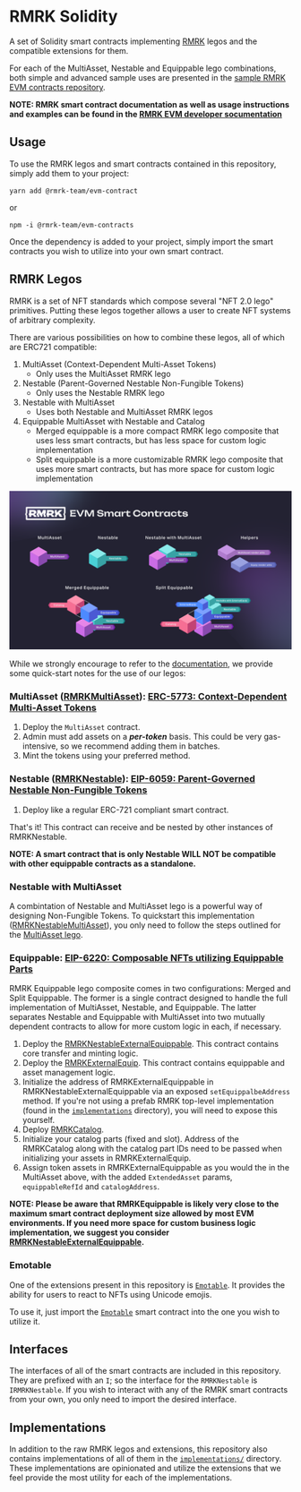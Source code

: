 # RMRK Solidity

A set of Solidity smart contracts implementing [RMRK](https://rmrk.app) legos and the compatible extensions for them.

For each of the MultiAsset, Nestable and Equippable lego combinations, both simple and advanced sample uses are
presented in the [sample RMRK EVM contracts repository](https://github.com/rmrk-team/evm-sample-contracts).

**NOTE: RMRK smart contract documentation as well as usage instructions and examples can be found in the
[RMRK EVM developer socumentation](https://evm.rmrk.app)**

## Usage

To use the RMRK legos and smart contracts contained in this repository, simply add them to your project:

```shell
yarn add @rmrk-team/evm-contract
```

or

```shell
npm -i @rmrk-team/evm-contracts
```

Once the dependency is added to your project, simply import the smart contracts you wish to utilize into your own smart
contract.

## RMRK Legos

RMRK is a set of NFT standards which compose several "NFT 2.0 lego" primitives. Putting these legos together allows a
user to create NFT systems of arbitrary complexity.

There are various possibilities on how to combine these legos, all of which are ERC721 compatible:

1. MultiAsset (Context-Dependent Multi-Asset Tokens)
    - Only uses the MultiAsset RMRK lego
2. Nestable (Parent-Governed Nestable Non-Fungible Tokens)
    - Only uses the Nestable RMRK lego
3. Nestable with MultiAsset
    - Uses both Nestable and MultiAsset RMRK legos
4. Equippable MultiAsset with Nestable and Catalog
    - Merged equippable is a more compact RMRK lego composite that uses less smart contracts, but has less space for
    custom logic implementation
    - Split equippable is a more customizable RMRK lego composite that uses more smart contracts, but has more space for
    custom logic implementation

![RMRK Legos infographic](img/RMRKLegoInfographics.png)

While we strongly encourage to refer to the [documentation](http://evm.rmrk.app), we provide some quick-start notes for
the use of our legos:

### MultiAsset ([RMRKMultiAsset](./contracts/RMRK/multiasset/RMRKMultiAsset.sol)): [ERC-5773: Context-Dependent Multi-Asset Tokens](https://eips.ethereum.org/EIPS/eip-5773)

1. Deploy the `MultiAsset` contract.
2. Admin must add assets on a ***per-token*** basis. This could be very gas-intensive, so we recommend adding them in
   batches.
3. Mint the tokens using your preferred method.

### Nestable ([RMRKNestable](./contracts/RMRK/nestable/RMRKNestable.sol)): [EIP-6059: Parent-Governed Nestable Non-Fungible Tokens](https://eips.ethereum.org/EIPS/eip-6059)

1. Deploy like a regular ERC-721 compliant smart contract.

That's it! This contract can receive and be nested by other instances of RMRKNestable.

**NOTE: A smart contract that is only Nestable WILL NOT be compatible with other equippable contracts as a standalone.**

### Nestable with MultiAsset

A combintation of Nestable and MultiAsset lego is a powerful way of designing Non-Fungible Tokens. To quickstart this
implementation ([RMRKNestableMultiAsset](./contracts/RMRK/nestable/RMRKNestableMultiAsset.sol)), you only need to follow
the steps outlined for the [MultiAsset lego](#multiasset-rmrkmultiasset-erc-5773-context-dependent-multi-asset-tokens).

### Equippable: [EIP-6220: Composable NFTs utilizing Equippable Parts](https://eips.ethereum.org/EIPS/eip-6220)

RMRK Equippable lego composite comes in two configurations: Merged and Split Equippable. The former is a single contract
designed to handle the full implementation of MultiAsset, Nestable, and Equippable. The latter separates Nestable and
Equippable with MultiAsset into two mutually dependent contracts to allow for more custom logic in each, if necessary.

1. Deploy the [RMRKNestableExternalEquippable](./contracts/RMRK/equippable/RMRKNestableExternalEquip.sol). This contract
   contains core transfer and minting logic.
2. Deploy the [RMRKExternalEquip](./contracts/RMRK/equippable/RMRKExternalEquip.sol). This contract contains equippable
   and asset management logic.
3. Initialize the address of RMRKExternalEquippable in RMRKNestableExternalEquippable via an exposed
   `setEquippalbeAddress` method. If you're not using a prefab RMRK top-level implementation (found in the
   [`implementations`](./contracts/implementations/) directory), you will need to expose this yourself.
4. Deploy [RMRKCatalog](./contracts/RMRK/catalog/RMRKCatalog.sol).
5. Initialize your catalog parts (fixed and slot). Address of the RMRKCatalog along with the catalog part IDs need to be
   passed when initializing your assets in RMRKExternalEquip.
6. Assign token assets in RMRKExternalEquippable as you would the in the MultiAsset above, with the added `ExtendedAsset`
   params, `equippableRefId` and `catalogAddress`.

**NOTE: Please be aware that RMRKEquippable is likely very close to the maximum smart contract deployment size allowed
by most EVM environments. If you need more space for custom business logic implementation, we suggest you consider
[RMRKNestableExternalEquippable](./contracts/RMRK/equippable/RMRKNestableExternalEquip.sol).**

### Emotable

One of the extensions present in this repository is [`Emotable`](./contracts/RMRK/extension/emotable/RMRKEmotable.sol).
It provides the ability for users to react to NFTs using Unicode emojis.

To use it, just import the [`Emotable`](./contracts/RMRK/extension/emotable/RMRKEmotable.sol) smart contract into the
one you wish to utilize it.

## Interfaces

The interfaces of all of the smart contracts are included in this repository. They are prefixed with an `I`; so the
interface for the `RMRKNestable` is `IRMRKNestable`. If you wish to interact with any of the RMRK smart contracts from
your own, you only need to import the desired interface.

## Implementations

In addition to the raw RMRK legos and extensions, this repository also contains implementations of all of them in the
[`implementations/`](./contracts/implementations/) directory. These implementations are opinionated and utilize the
extensions that we feel provide the most utility for each of the implementations.

<!-- ## Fractional

> TBD

Turning NFTs into fractional tokens after a deposit of RMRK.
The deposit size should be read from Settings.

## Settings

> TBD

A storage contract containing values like the RMRK Fungibilization deposit (how many tokens you need to make an NFT into a collection of fungibles) and other governance-settable values.

## Logic

> TBD

JSONlogic for front-end variability based on on-chain values.
Logic should go into a Logic field of the NFT's body, and is executed exclusively in the client.

## Harberger

> TBD

An extension for the contracts to make them Harberger-taxable by default, integrating the selling and taxing functionality right into the NFT's mint. This does mean the NFT can never not be Harb-taxed, but there can be an on-off flag for this that the _ultimate owner_ (a new owner type?) can flip. -->
